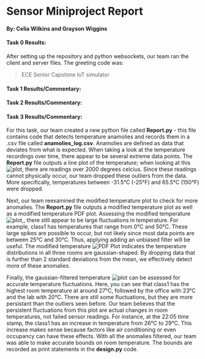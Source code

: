 # Sensor Miniproject Report
#### By: Celia Wilkins and Grayson Wiggins

#### Task 0 Results:
After setting up the repository and python websockets, our team ran the client and server files. The greeting code was:
>ECE Senior Capstone IoT simulator

#### Task 1 Results/Commentary:

#### Task 2 Results/Commentary:

#### Task 3 Results/Commentary:
For this task, our team created a new python file called __Report.py__ - this file contains code that detects temperature anamolies and records them in a .csv file called __anamolies_log.csv__. Anamolies are defined as data that deviates from what is expected. When taking a look at the temperature recordings over time, there appear to be several extreme data points. The __Report.py__ file outputs a line plot of the temperature; when looking at this ![plot](https://github.com/graysonw15/2020-sensor-miniproject/tree/main/output_plots/Raw_TPlot.png), there are readings over 2000 degrees celcius. Since these readings cannot physically occur, our team dropped these outliers from the data. More specifically, temperatures between -31.5°C (-25°F) and 65.5°C (150°F) were dropped.

Next, our team reexamined the modified temperature plot to check for more anomalies. The __Report.py__ file outputs a modified temperature plot as well as a modified temperature PDF plot. Assessing the modified temperature ![plot](https://github.com/graysonw15/2020-sensor-miniproject/tree/main/output_plots/Modified_TPlot.png),, there still appear to be large fluctuations in temperature. For example, class1 has temperatures that range from 0°C and 50°C. These large spikes are possible to occur, but not likely since most data points are between 25°C and 30°C. Thus, applying adding an unbiased filter will be useful. The modified temperature ![PDF Plot](https://github.com/graysonw15/2020-sensor-miniproject/tree/main/output_plots/Modified_PDF.png) indicates the temperature distributions in all three rooms are gaussian-shaped. By dropping data that is further than 2 standard deviations from the mean, we effectively detect more of these anomalies. 

Finally, the gaussian-filtered temperature ![plot](https://github.com/graysonw15/2020-sensor-miniproject/tree/main/output_plots/Gauss_Filter_TPlot.png) can be assessed for accurate temperature fluctuations. Here, you can see that class1 has the highest room temperature at around 27°C, followed by the office with 23°C and the lab with 20°C. There are still some fluctuations, but they are more persistant than the outliers seen before. Our team believes that the persistent fluctuations from this plot are actual changes in room temperatures, not failed sensor readings. For instance, at the 22:05 time stamp, the class1 has an increase in temperature from 26°C to 29°C. This increase makes sense because factors like air conditioning or even occupancy can have these effects. With all the anomalies filtered, our team was able to make accurate bounds on room temperature. The bounds are recorded as print statements in the __design.py__ code. 
